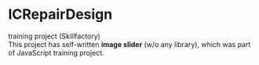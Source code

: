 # ICRepairDesign
training project (Skillfactory)<br>
</b>
This project has self-written <b>image slider</b> (w/o any library), which was part of JavaScript training project.<br>

